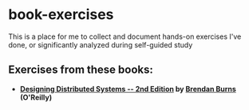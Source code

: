 # book-exercises
This is a place for me to collect and document hands-on exercises I've done, or significantly analyzed during self-guided study

## Exercises from these books:
* **[Designing Distributed Systems -- 2nd Edition][designing-distributed-systems] by [Brendan Burns][brendan-burns] (O'Reilly)** 

[designing-distributed-systems]:
    https://learning.oreilly.com/library/view/designing-distributed-systems/9781098156343/
    (Designing Distributed Systems by Brendan Burns %28O’Reilly%29. Copyright 2025 Brendan Burns, 978-1-098-15635-0.)

[brendan-burns]: https://learning.oreilly.com/search/?q=author%3A%22Brendan%20Burns%22&order_by=relevance&rows=100&language_with_transcripts=en

